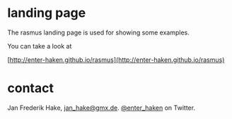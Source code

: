 # landing page

The rasmus landing page is used for showing some examples.

You can take a look at

[http://enter-haken.github.io/rasmus](http://enter-haken.github.io/rasmus)

# contact

Jan Frederik Hake, <jan_hake@gmx.de>. [@enter_haken](https://twitter.com/enter_haken) on Twitter.

